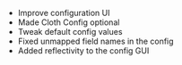 - Improve configuration UI
- Made Cloth Config optional
- Tweak default config values
- Fixed unmapped field names in the config
- Added reflectivity to the config GUI